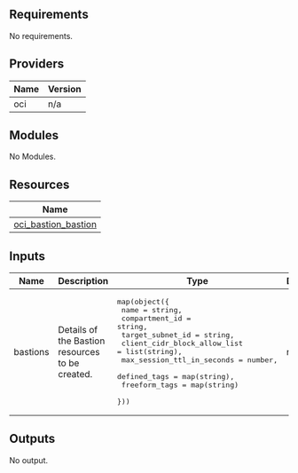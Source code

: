 ## Requirements

No requirements.

## Providers

| Name | Version |
|------|---------|
| oci | n/a |

## Modules

No Modules.

## Resources

| Name |
|------|
| [oci_bastion_bastion](https://registry.terraform.io/providers/hashicorp/oci/latest/docs/resources/bastion_bastion) |

## Inputs

| Name | Description | Type | Default | Required |
|------|-------------|------|---------|:--------:|
| bastions | Details of the Bastion resources to be created. | <pre>map(object({<br>      name = string,<br>      compartment_id = string,<br>      target_subnet_id = string,<br>      client_cidr_block_allow_list = list(string),<br>      max_session_ttl_in_seconds = number,<br>      defined_tags = map(string),<br>      freeform_tags = map(string)<br>    }))</pre> | n/a | yes |

## Outputs

No output.
